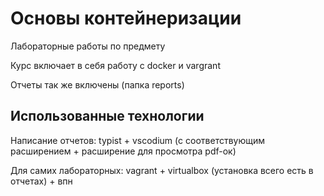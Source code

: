# Основы контейнеризации

Лабораторные работы по предмету

Курс включает в себя работу с docker и vargrant

Отчеты так же включены (папка reports)

## Использованные технологии

Написание отчетов: typist + vscodium (с соответствующим расширением + расширение для просмотра pdf-ок)

Для самих лабораторных: vagrant + virtualbox (установка всего есть в отчетах) + впн
